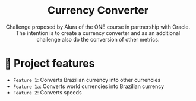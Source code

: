 <h1 align="center">Currency Converter</h1>
<p align= "center">Challenge proposed by Alura of the ONE course in partnership with Oracle. The intention is to create a currency converter and as an additional challenge also do the conversion of other metrics.</p>

# :hammer: Project features

- `Feature 1`: Converts Brazilian currency into other currencies
- `Feature 1a`: Converts world currencies into Brazilian currency
- `Feature 2`: Converts speeds


